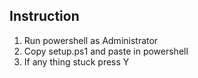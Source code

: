 ## Instruction
1. Run powershell as Administrator
2. Copy setup.ps1 and paste in powershell
3. If any thing stuck press Y